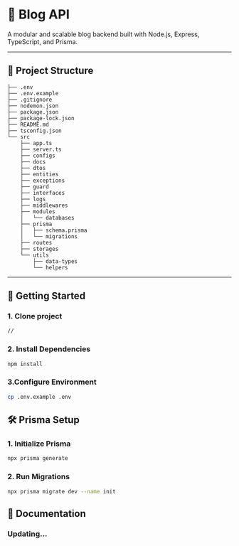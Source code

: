 # 📝 Blog API

A modular and scalable blog backend built with Node.js, Express, TypeScript, and Prisma.

---

## 📂 Project Structure

```
├── .env
├── .env.example
├── .gitignore
├── nodemon.json
├── package.json
├── package-lock.json
├── README.md
├── tsconfig.json
└── src
    ├── app.ts
    ├── server.ts
    ├── configs
    ├── docs
    ├── dtos
    ├── entities
    ├── exceptions
    ├── guard
    ├── interfaces
    ├── logs
    ├── middlewares
    ├── modules
    │   └── databases
    ├── prisma
    │   ├── schema.prisma
    │   └── migrations
    ├── routes
    ├── storages
    └── utils
        ├── data-types
        └── helpers
```

---

## 🚀 Getting Started

### 1. Clone project

```bash
//

```

### 2. Install Dependencies

```bash
npm install
```

### 3.Configure Environment

```bash
cp .env.example .env
```

## 🛠️ Prisma Setup

### 1. Initialize Prisma

```bash
npx prisma generate
```

### 2. Run Migrations

```bash
npx prisma migrate dev --name init
```

## 📄 Documentation

### Updating...
